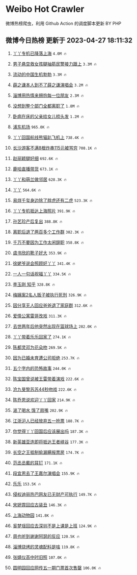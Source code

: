 # Weibo Hot Crawler 



微博热榜爬虫，利用 Github Action 的调度脚本更新 BY PHP 


## 微博今日热榜 更新于 2023-04-27 18:11:32 
1. [丫丫专机已降落上海](https://s.weibo.com/weibo?q=%23%E4%B8%AB%E4%B8%AB%E4%B8%93%E6%9C%BA%E5%B7%B2%E9%99%8D%E8%90%BD%E4%B8%8A%E6%B5%B7%23&t=31&band_rank=1&Refer=top) `4.0M 🔥` 

1. [男子悬空救女孩腿抽筋民警接力跟上](https://s.weibo.com/weibo?q=%23%E7%94%B7%E5%AD%90%E6%82%AC%E7%A9%BA%E6%95%91%E5%A5%B3%E5%AD%A9%E8%85%BF%E6%8A%BD%E7%AD%8B%E6%B0%91%E8%AD%A6%E6%8E%A5%E5%8A%9B%E8%B7%9F%E4%B8%8A%23&t=31&band_rank=2&Refer=top) `3.3M 🔥` 

1. [流动的中国生机勃勃](https://s.weibo.com/weibo?q=%23%E6%B5%81%E5%8A%A8%E7%9A%84%E4%B8%AD%E5%9B%BD%E7%94%9F%E6%9C%BA%E5%8B%83%E5%8B%83%23&t=31&band_rank=3&Refer=top) `3.3M 🔥` 

1. [薛之谦本人到不了薛之谦演唱会](https://s.weibo.com/weibo?q=%E8%96%9B%E4%B9%8B%E8%B0%A6%E6%9C%AC%E4%BA%BA%E5%88%B0%E4%B8%8D%E4%BA%86%E8%96%9B%E4%B9%8B%E8%B0%A6%E6%BC%94%E5%94%B1%E4%BC%9A&t=31&band_rank=4&Refer=top) `3.2M 🔥` 

1. [淄博用热情来拥抱每一位朋友](https://s.weibo.com/weibo?q=%23%E6%B7%84%E5%8D%9A%E7%94%A8%E7%83%AD%E6%83%85%E6%9D%A5%E6%8B%A5%E6%8A%B1%E6%AF%8F%E4%B8%80%E4%BD%8D%E6%9C%8B%E5%8F%8B%23&t=31&band_rank=5&Refer=top) `2.3M 🔥` 

1. [没想到整个部门全都离职了](https://s.weibo.com/weibo?q=%23%E6%B2%A1%E6%83%B3%E5%88%B0%E6%95%B4%E4%B8%AA%E9%83%A8%E9%97%A8%E5%85%A8%E9%83%BD%E7%A6%BB%E8%81%8C%E4%BA%86%23&t=31&band_rank=6&Refer=top) `1.8M 🔥` 

1. [卧病在床的父亲给女儿梳头发](https://s.weibo.com/weibo?q=%23%E5%8D%A7%E7%97%85%E5%9C%A8%E5%BA%8A%E7%9A%84%E7%88%B6%E4%BA%B2%E7%BB%99%E5%A5%B3%E5%84%BF%E6%A2%B3%E5%A4%B4%E5%8F%91%23&t=31&band_rank=7&Refer=top) `1.2M 🔥` 

1. [浦东机场](https://s.weibo.com/weibo?q=%E6%B5%A6%E4%B8%9C%E6%9C%BA%E5%9C%BA&t=31&band_rank=8&Refer=top) `965.0K 🔥` 

1. [丫丫回国航线熊猫趴飞机上](https://s.weibo.com/weibo?q=%23%E4%B8%AB%E4%B8%AB%E5%9B%9E%E5%9B%BD%E8%88%AA%E7%BA%BF%E7%86%8A%E7%8C%AB%E8%B6%B4%E9%A3%9E%E6%9C%BA%E4%B8%8A%23&t=31&band_rank=9&Refer=top) `738.4K 🔥` 

1. [长沙游客不满8根炸串115元被骂穷](https://s.weibo.com/weibo?q=%23%E9%95%BF%E6%B2%99%E6%B8%B8%E5%AE%A2%E4%B8%8D%E6%BB%A18%E6%A0%B9%E7%82%B8%E4%B8%B2115%E5%85%83%E8%A2%AB%E9%AA%82%E7%A9%B7%23&t=31&band_rank=10&Refer=top) `708.1K 🔥` 

1. [赵丽颖腿好细](https://s.weibo.com/weibo?q=%23%E8%B5%B5%E4%B8%BD%E9%A2%96%E8%85%BF%E5%A5%BD%E7%BB%86%23&t=31&band_rank=11&Refer=top) `692.6K 🔥` 

1. [鹿哈直播带货](https://s.weibo.com/weibo?q=%23%E9%B9%BF%E5%93%88%E7%9B%B4%E6%92%AD%E5%B8%A6%E8%B4%A7%23&t=31&band_rank=12&Refer=top) `673.1K 🔥` 

1. [丫丫和萌兰做邻居](https://s.weibo.com/weibo?q=%E4%B8%AB%E4%B8%AB%E5%92%8C%E8%90%8C%E5%85%B0%E5%81%9A%E9%82%BB%E5%B1%85&t=31&band_rank=13&Refer=top) `628.3K 🔥` 

1. [丫丫](https://s.weibo.com/weibo?q=%E4%B8%AB%E4%B8%AB&t=31&band_rank=14&Refer=top) `564.6K 🔥` 

1. [易烊千玺身边除了胖虎还有二虎](https://s.weibo.com/weibo?q=%23%E6%98%93%E7%83%8A%E5%8D%83%E7%8E%BA%E8%BA%AB%E8%BE%B9%E9%99%A4%E4%BA%86%E8%83%96%E8%99%8E%E8%BF%98%E6%9C%89%E4%BA%8C%E8%99%8E%23&t=31&band_rank=15&Refer=top) `523.3K 🔥` 

1. [丫丫专机抵达上海照片](https://s.weibo.com/weibo?q=%23%E4%B8%AB%E4%B8%AB%E4%B8%93%E6%9C%BA%E6%8A%B5%E8%BE%BE%E4%B8%8A%E6%B5%B7%E7%85%A7%E7%89%87%23&t=31&band_rank=16&Refer=top) `391.9K 🔥` 

1. [孙艺珍产后复出](https://s.weibo.com/weibo?q=%23%E5%AD%99%E8%89%BA%E7%8F%8D%E4%BA%A7%E5%90%8E%E5%A4%8D%E5%87%BA%23&t=31&band_rank=17&Refer=top) `388.8K 🔥` 

1. [离职后退了两百多个工作群](https://s.weibo.com/weibo?q=%23%E7%A6%BB%E8%81%8C%E5%90%8E%E9%80%80%E4%BA%86%E4%B8%A4%E7%99%BE%E5%A4%9A%E4%B8%AA%E5%B7%A5%E4%BD%9C%E7%BE%A4%23&t=31&band_rank=18&Refer=top) `382.3K 🔥` 

1. [千万不要因为工作太闲辞职](https://s.weibo.com/weibo?q=%23%E5%8D%83%E4%B8%87%E4%B8%8D%E8%A6%81%E5%9B%A0%E4%B8%BA%E5%B7%A5%E4%BD%9C%E5%A4%AA%E9%97%B2%E8%BE%9E%E8%81%8C%23&t=31&band_rank=19&Refer=top) `358.8K 🔥` 

1. [虞书欣的靴子好大](https://s.weibo.com/weibo?q=%23%E8%99%9E%E4%B9%A6%E6%AC%A3%E7%9A%84%E9%9D%B4%E5%AD%90%E5%A5%BD%E5%A4%A7%23&t=31&band_rank=20&Refer=top) `353.9K 🔥` 

1. [徐姥爷说会照顾好丫丫](https://s.weibo.com/weibo?q=%23%E5%BE%90%E5%A7%A5%E7%88%B7%E8%AF%B4%E4%BC%9A%E7%85%A7%E9%A1%BE%E5%A5%BD%E4%B8%AB%E4%B8%AB%23&t=31&band_rank=21&Refer=top) `341.4K 🔥` 

1. [一人一句话祝福丫丫](https://s.weibo.com/weibo?q=%23%E4%B8%80%E4%BA%BA%E4%B8%80%E5%8F%A5%E8%AF%9D%E7%A5%9D%E7%A6%8F%E4%B8%AB%E4%B8%AB%23&t=31&band_rank=22&Refer=top) `334.5K 🔥` 

1. [李玉刚 知乎](https://s.weibo.com/weibo?q=%E6%9D%8E%E7%8E%89%E5%88%9A%20%E7%9F%A5%E4%B9%8E&t=31&band_rank=23&Refer=top) `328.8K 🔥` 

1. [梅姨案2名人贩子被执行死刑](https://s.weibo.com/weibo?q=%23%E6%A2%85%E5%A7%A8%E6%A1%882%E5%90%8D%E4%BA%BA%E8%B4%A9%E5%AD%90%E8%A2%AB%E6%89%A7%E8%A1%8C%E6%AD%BB%E5%88%91%23&t=31&band_rank=24&Refer=top) `326.9K 🔥` 

1. [因分享无人回应爸爸退了家庭群](https://s.weibo.com/weibo?q=%E5%9B%A0%E5%88%86%E4%BA%AB%E6%97%A0%E4%BA%BA%E5%9B%9E%E5%BA%94%E7%88%B8%E7%88%B8%E9%80%80%E4%BA%86%E5%AE%B6%E5%BA%AD%E7%BE%A4&t=31&band_rank=25&Refer=top) `312.6K 🔥` 

1. [爱情公寓雷哥改戏](https://s.weibo.com/weibo?q=%23%E7%88%B1%E6%83%85%E5%85%AC%E5%AF%93%E9%9B%B7%E5%93%A5%E6%94%B9%E6%88%8F%23&t=31&band_rank=26&Refer=top) `311.3K 🔥` 

1. [去世两年后他突然出现在篮球场上](https://s.weibo.com/weibo?q=%23%E5%8E%BB%E4%B8%96%E4%B8%A4%E5%B9%B4%E5%90%8E%E4%BB%96%E7%AA%81%E7%84%B6%E5%87%BA%E7%8E%B0%E5%9C%A8%E7%AF%AE%E7%90%83%E5%9C%BA%E4%B8%8A%23&t=31&band_rank=27&Refer=top) `282.0K 🔥` 

1. [丫丫带着乐乐回家了](https://s.weibo.com/weibo?q=%E4%B8%AB%E4%B8%AB%E5%B8%A6%E7%9D%80%E4%B9%90%E4%B9%90%E5%9B%9E%E5%AE%B6%E4%BA%86&t=31&band_rank=28&Refer=top) `274.1K 🔥` 

1. [陈都灵邓为花朵吻](https://s.weibo.com/weibo?q=%23%E9%99%88%E9%83%BD%E7%81%B5%E9%82%93%E4%B8%BA%E8%8A%B1%E6%9C%B5%E5%90%BB%23&t=31&band_rank=29&Refer=top) `269.5K 🔥` 

1. [因为已婚未育遭公司拒绝](https://s.weibo.com/weibo?q=%23%E5%9B%A0%E4%B8%BA%E5%B7%B2%E5%A9%9A%E6%9C%AA%E8%82%B2%E9%81%AD%E5%85%AC%E5%8F%B8%E6%8B%92%E7%BB%9D%23&t=31&band_rank=30&Refer=top) `253.7K 🔥` 

1. [五个字内的恐怖故事](https://s.weibo.com/weibo?q=%23%E4%BA%94%E4%B8%AA%E5%AD%97%E5%86%85%E7%9A%84%E6%81%90%E6%80%96%E6%95%85%E4%BA%8B%23&t=31&band_rank=31&Refer=top) `244.0K 🔥` 

1. [陈宝国曾说被王雷带着演戏](https://s.weibo.com/weibo?q=%23%E9%99%88%E5%AE%9D%E5%9B%BD%E6%9B%BE%E8%AF%B4%E8%A2%AB%E7%8E%8B%E9%9B%B7%E5%B8%A6%E7%9D%80%E6%BC%94%E6%88%8F%23&t=31&band_rank=32&Refer=top) `222.6K 🔥` 

1. [沧九旻黎苏苏44秒吻戏](https://s.weibo.com/weibo?q=%23%E6%B2%A7%E4%B9%9D%E6%97%BB%E9%BB%8E%E8%8B%8F%E8%8B%8F44%E7%A7%92%E5%90%BB%E6%88%8F%23&t=31&band_rank=33&Refer=top) `222.6K 🔥` 

1. [陈乔恩说欢迎丫丫回家](https://s.weibo.com/weibo?q=%23%E9%99%88%E4%B9%94%E6%81%A9%E8%AF%B4%E6%AC%A2%E8%BF%8E%E4%B8%AB%E4%B8%AB%E5%9B%9E%E5%AE%B6%23&t=31&band_rank=34&Refer=top) `214.9K 🔥` 

1. [渴了喝水 饿了扇嘴](https://s.weibo.com/weibo?q=%E6%B8%B4%E4%BA%86%E5%96%9D%E6%B0%B4%20%E9%A5%BF%E4%BA%86%E6%89%87%E5%98%B4&t=31&band_rank=35&Refer=top) `202.9K 🔥` 

1. [江浙沪人已经放弃五一抢票](https://s.weibo.com/weibo?q=%23%E6%B1%9F%E6%B5%99%E6%B2%AA%E4%BA%BA%E5%B7%B2%E7%BB%8F%E6%94%BE%E5%BC%83%E4%BA%94%E4%B8%80%E6%8A%A2%E7%A5%A8%23&t=31&band_rank=36&Refer=top) `188.7K 🔥` 

1. [你觉得丫丫回国后应该展出吗](https://s.weibo.com/weibo?q=%23%E4%BD%A0%E8%A7%89%E5%BE%97%E4%B8%AB%E4%B8%AB%E5%9B%9E%E5%9B%BD%E5%90%8E%E5%BA%94%E8%AF%A5%E5%B1%95%E5%87%BA%E5%90%97%23&t=31&band_rank=37&Refer=top) `187.3K 🔥` 

1. [新英雄亚连即将抵达王者峡谷](https://s.weibo.com/weibo?q=%23%E6%96%B0%E8%8B%B1%E9%9B%84%E4%BA%9A%E8%BF%9E%E5%8D%B3%E5%B0%86%E6%8A%B5%E8%BE%BE%E7%8E%8B%E8%80%85%E5%B3%A1%E8%B0%B7%23&t=31&band_rank=38&Refer=top) `177.3K 🔥` 

1. [长空之王抵制偷漏瞒报票房](https://s.weibo.com/weibo?q=%23%E9%95%BF%E7%A9%BA%E4%B9%8B%E7%8E%8B%E6%8A%B5%E5%88%B6%E5%81%B7%E6%BC%8F%E7%9E%92%E6%8A%A5%E7%A5%A8%E6%88%BF%23&t=31&band_rank=39&Refer=top) `174.7K 🔥` 

1. [范丞丞戴的耳钉](https://s.weibo.com/weibo?q=%23%E8%8C%83%E4%B8%9E%E4%B8%9E%E6%88%B4%E7%9A%84%E8%80%B3%E9%92%89%23&t=31&band_rank=40&Refer=top) `171.1K 🔥` 

1. [段宜恩去了王嘉尔演唱会](https://s.weibo.com/weibo?q=%23%E6%AE%B5%E5%AE%9C%E6%81%A9%E5%8E%BB%E4%BA%86%E7%8E%8B%E5%98%89%E5%B0%94%E6%BC%94%E5%94%B1%E4%BC%9A%23&t=31&band_rank=41&Refer=top) `155.9K 🔥` 

1. [乐乐](https://s.weibo.com/weibo?q=%E4%B9%90%E4%B9%90&t=31&band_rank=42&Refer=top) `153.5K 🔥` 

1. [侵权迪丽热巴网友已无财产可执行](https://s.weibo.com/weibo?q=%23%E4%BE%B5%E6%9D%83%E8%BF%AA%E4%B8%BD%E7%83%AD%E5%B7%B4%E7%BD%91%E5%8F%8B%E5%B7%B2%E6%97%A0%E8%B4%A2%E4%BA%A7%E5%8F%AF%E6%89%A7%E8%A1%8C%23&t=31&band_rank=43&Refer=top) `149.7K 🔥` 

1. [宋妍霏回应古装丑](https://s.weibo.com/weibo?q=%23%E5%AE%8B%E5%A6%8D%E9%9C%8F%E5%9B%9E%E5%BA%94%E5%8F%A4%E8%A3%85%E4%B8%91%23&t=31&band_rank=44&Refer=top) `146.3K 🔥` 

1. [上海动物园](https://s.weibo.com/weibo?q=%E4%B8%8A%E6%B5%B7%E5%8A%A8%E7%89%A9%E5%9B%AD&t=31&band_rank=45&Refer=top) `141.8K 🔥` 

1. [奚梦瑶回应去深圳不是上课是上班](https://s.weibo.com/weibo?q=%23%E5%A5%9A%E6%A2%A6%E7%91%B6%E5%9B%9E%E5%BA%94%E5%8E%BB%E6%B7%B1%E5%9C%B3%E4%B8%8D%E6%98%AF%E4%B8%8A%E8%AF%BE%E6%98%AF%E4%B8%8A%E7%8F%AD%23&t=31&band_rank=46&Refer=top) `124.9K 🔥` 

1. [周也听到谢谢阿瑟的反应](https://s.weibo.com/weibo?q=%23%E5%91%A8%E4%B9%9F%E5%90%AC%E5%88%B0%E8%B0%A2%E8%B0%A2%E9%98%BF%E7%91%9F%E7%9A%84%E5%8F%8D%E5%BA%94%23&t=31&band_rank=47&Refer=top) `120.5K 🔥` 

1. [淄博烧烤的灵魂配料是啥](https://s.weibo.com/weibo?q=%23%E6%B7%84%E5%8D%9A%E7%83%A7%E7%83%A4%E7%9A%84%E7%81%B5%E9%AD%82%E9%85%8D%E6%96%99%E6%98%AF%E5%95%A5%23&t=31&band_rank=48&Refer=top) `119.8K 🔥` 

1. [张婧仪高中时旧照](https://s.weibo.com/weibo?q=%23%E5%BC%A0%E5%A9%A7%E4%BB%AA%E9%AB%98%E4%B8%AD%E6%97%B6%E6%97%A7%E7%85%A7%23&t=31&band_rank=49&Refer=top) `107.0K 🔥` 

1. [圆明园回应网传五一期门票首次售罄](https://s.weibo.com/weibo?q=%23%E5%9C%86%E6%98%8E%E5%9B%AD%E5%9B%9E%E5%BA%94%E7%BD%91%E4%BC%A0%E4%BA%94%E4%B8%80%E6%9C%9F%E9%97%A8%E7%A5%A8%E9%A6%96%E6%AC%A1%E5%94%AE%E7%BD%84%23&t=31&band_rank=50&Refer=top) `106.0K 🔥` 

